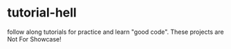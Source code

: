 # tutorial-hell

follow along tutorials for practice and learn "good code". These projects are Not For Showcase!
